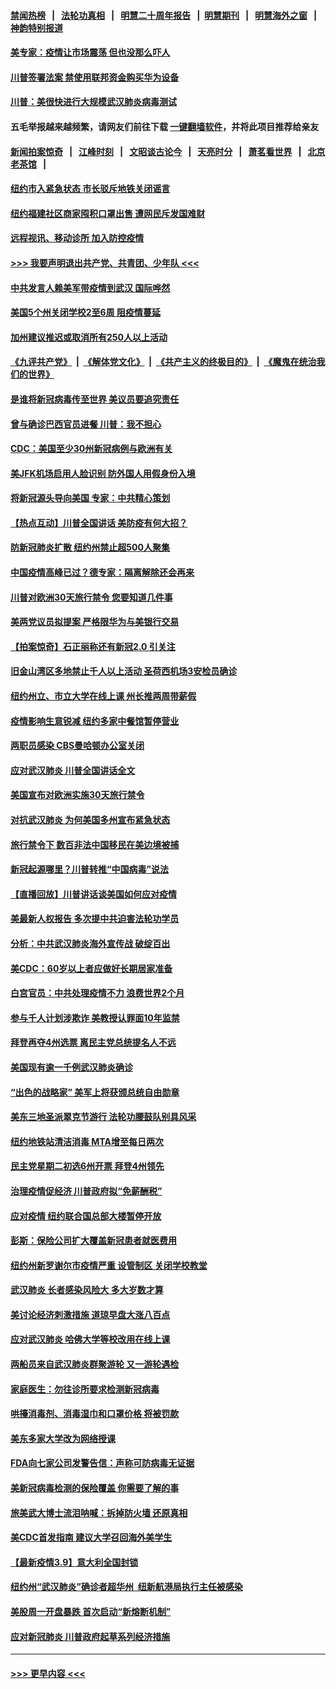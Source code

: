 #### [禁闻热榜](热点新闻.md?=0)  &nbsp;&nbsp;|&nbsp;&nbsp; [法轮功真相](https://github.com/gfw-breaker/truth/blob/master/README.md?=0) &nbsp;&nbsp;|&nbsp;&nbsp; [明慧二十周年报告](https://github.com/gfw-breaker/mh-reports/blob/master/README.md?=0) &nbsp;&nbsp;|&nbsp;&nbsp;[明慧期刊](https://github.com/gfw-breaker/mh-qikan) &nbsp;&nbsp;|&nbsp;&nbsp; [明慧海外之窗](https://github.com/gfw-breaker/mh-news/blob/master/README.md?=0) &nbsp;&nbsp;|&nbsp;&nbsp; [神韵特别报道](https://github.com/gfw-breaker/mh-news/blob/master/shenyun.md?=0)
#### [美专家：疫情让市场震荡 但也没那么吓人](../pages/nsc412/n11938573.md?t=03140202) 
#### [川普签署法案 禁使用联邦资金购买华为设备](../pages/nsc412/n11938279.md?t=03140202) 
#### [川普：美很快进行大规模武汉肺炎病毒测试](../pages/nsc412/n11938523.md?t=03140202) 
#### 五毛举报越来越频繁，请网友们前往下载 [一键翻墙软件](https://github.com/gfw-breaker/ssr-accounts)，并将此项目推荐给亲友
#### [新闻拍案惊奇](https://github.com/gfw-breaker/banned-news/blob/master/pages/link4.md) &nbsp;&nbsp;|&nbsp;&nbsp; [江峰时刻](https://github.com/gfw-breaker/banned-news/blob/master/pages/link4.md) &nbsp;&nbsp;|&nbsp;&nbsp; [文昭谈古论今](https://github.com/gfw-breaker/banned-news/blob/master/pages/link4.md) &nbsp;&nbsp;|&nbsp;&nbsp; [天亮时分](https://github.com/gfw-breaker/banned-news/blob/master/pages/link4.md) &nbsp;&nbsp;|&nbsp;&nbsp; [萧茗看世界](https://github.com/gfw-breaker/banned-news/blob/master/pages/link4.md) &nbsp;&nbsp;|&nbsp;&nbsp; [北京老茶馆](https://github.com/gfw-breaker/banned-news/blob/master/pages/link4.md) &nbsp;&nbsp;|&nbsp;&nbsp; 
#### [纽约市入紧急状态  市长驳斥地铁关闭谣言](../pages/nsc412/n11937384.md?t=03140202) 
#### [纽约福建社区商家囤积口罩出售 遭网民斥发国难财](../pages/nsc412/n11937354.md?t=03140202) 
#### [远程视讯、移动诊所  加入防控疫情](../pages/nsc412/n11937370.md?t=03140202) 
#### [>>> 我要声明退出共产党、共青团、少年队 <<<](https://github.com/begood0513/goodnews/blob/master/quit/letter.md) 
#### [中共发言人赖美军带疫情到武汉 国际哗然](../pages/nsc412/n11936484.md?t=03140202) 
#### [美国5个州关闭学校2至6周 阻疫情蔓延](../pages/nsc412/n11937190.md?t=03140202) 
#### [加州建议推迟或取消所有250人以上活动](../pages/nsc412/n11937373.md?t=03140202) 
#### [《九评共产党》](https://github.com/begood0513/9ping.md/blob/master/README.md) &nbsp;|&nbsp; [《解体党文化》](../../../../jtdwh.md/blob/master/README.md)  &nbsp;|&nbsp; [《共产主义的终极目的》](../../../../gczydzjmd.md/blob/master/README.md) &nbsp;|&nbsp; [《魔鬼在统治我们的世界》](../../../../mgztzwmdsj.md/blob/master/README.md) 
#### [是谁将新冠病毒传至世界 美议员要追究责任](../pages/nsc412/n11936827.md?t=03140202) 
#### [曾与确诊巴西官员进餐 川普：我不担心](../pages/nsc412/n11936958.md?t=03140202) 
#### [CDC：美国至少30州新冠病例与欧洲有关](../pages/nsc412/n11936623.md?t=03140202) 
#### [美JFK机场启用人脸识别 防外国人用假身份入境](../pages/nsc412/n11936511.md?t=03140202) 
#### [将新冠源头导向美国 专家：中共精心策划](../pages/nsc412/n11936432.md?t=03140202) 
#### [【热点互动】川普全国讲话 美防疫有何大招？](../pages/nsc412/n11936288.md?t=03140202) 
#### [防新冠肺炎扩散 纽约州禁止超500人聚集](../pages/nsc412/n11936400.md?t=03140202) 
#### [中国疫情高峰已过？德专家：隔离解除还会再来](../pages/nsc412/n11935994.md?t=03140202) 
#### [川普对欧洲30天旅行禁令 您要知道几件事](../pages/nsc412/n11935870.md?t=03140202) 
#### [美两党议员拟提案 严格限华为与美银行交易](../pages/nsc412/n11935733.md?t=03140202) 
#### [【拍案惊奇】石正丽称还有新冠2.0 引关注](../pages/nsc412/n11934119.md?t=03140202) 
#### [旧金山湾区多地禁止千人以上活动  圣荷西机场3安检员确诊](../pages/nsc412/n11934646.md?t=03140202) 
#### [纽约州立、市立大学在线上课 州长推两周带薪假](../pages/nsc412/n11934353.md?t=03140202) 
#### [疫情影响生意锐减  纽约多家中餐馆暂停营业](../pages/nsc412/n11934327.md?t=03140202) 
#### [两职员感染  CBS曼哈顿办公室关闭](../pages/nsc412/n11934324.md?t=03140202) 
#### [应对武汉肺炎 川普全国讲话全文](../pages/nsc412/n11934150.md?t=03140202) 
#### [美国宣布对欧洲实施30天旅行禁令](../pages/nsc412/n11933815.md?t=03140202) 
#### [对抗武汉肺炎 为何美国多州宣布紧急状态](../pages/nsc412/n11933167.md?t=03140202) 
#### [旅行禁令下 数百非法中国移民在美边境被捕](../pages/nsc412/n11933581.md?t=03140202) 
#### [新冠起源哪里？川普转推“中国病毒”说法](../pages/nsc412/n11933596.md?t=03140202) 
#### [【直播回放】川普讲话谈美国如何应对疫情](../pages/nsc412/n11933533.md?t=03140202) 
#### [美最新人权报告 多次提中共迫害法轮功学员](../pages/nsc412/n11933487.md?t=03140202) 
#### [分析：中共武汉肺炎海外宣传战 破绽百出](../pages/nsc412/n11933338.md?t=03140202) 
#### [美CDC：60岁以上者应做好长期居家准备](../pages/nsc412/n11933128.md?t=03140202) 
#### [白宫官员：中共处理疫情不力 浪费世界2个月](../pages/nsc412/n11932744.md?t=03140202) 
#### [参与千人计划涉欺诈 美教授认罪面10年监禁](../pages/nsc412/n11932927.md?t=03140202) 
#### [拜登再夺4州选票 离民主党总统提名人不远](../pages/nsc412/n11932668.md?t=03140202) 
#### [美国现有逾一千例武汉肺炎确诊](../pages/nsc412/n11932451.md?t=03140202) 
#### [“出色的战略家” 美军上将获颁总统自由勋章](../pages/nsc412/n11932193.md?t=03140202) 
#### [美东三地圣派翠克节游行  法轮功腰鼓队别具风采](../pages/nsc412/n11931646.md?t=03140202) 
#### [纽约地铁站清洁消毒  MTA增至每日两次](../pages/nsc412/n11931570.md?t=03140202) 
#### [民主党星期二初选6州开票 拜登4州领先](../pages/nsc412/n11931114.md?t=03140202) 
#### [治理疫情促经济 川普政府拟“免薪酬税”](../pages/nsc412/n11931088.md?t=03140202) 
#### [应对疫情 纽约联合国总部大楼暂停开放](../pages/nsc412/n11930658.md?t=03140202) 
#### [彭斯：保险公司扩大覆盖新冠患者就医费用](../pages/nsc412/n11930726.md?t=03140202) 
#### [纽约州新罗谢尔市疫情严重  设管制区 关闭学校教堂](../pages/nsc412/n11930740.md?t=03140202) 
#### [武汉肺炎 长者感染风险大 多大岁数才算](../pages/nsc412/n11930449.md?t=03140202) 
#### [美讨论经济刺激措施 道琼早盘大涨八百点](../pages/nsc412/n11930191.md?t=03140202) 
#### [应对武汉肺炎 哈佛大学等校改用在线上课](../pages/nsc412/n11930193.md?t=03140202) 
#### [两船员来自武汉肺炎群聚游轮 又一游轮遇检](../pages/nsc412/n11929594.md?t=03140202) 
#### [家庭医生：勿往诊所要求检测新冠病毒](../pages/nsc412/n11928883.md?t=03140202) 
#### [哄擡消毒剂、消毒湿巾和口罩价格  将被罚款](../pages/nsc412/n11928907.md?t=03140202) 
#### [美东多家大学改为网络授课](../pages/nsc412/n11928896.md?t=03140202) 
#### [FDA向七家公司发警告信：声称可防病毒无证据](../pages/nsc412/n11928912.md?t=03140202) 
#### [美新冠病毒检测的保险覆盖 你需要了解的事](../pages/nsc412/n11928755.md?t=03140202) 
#### [旅美武大博士流泪呐喊：拆掉防火墙 还原真相](../pages/nsc412/n11928097.md?t=03140202) 
#### [美CDC首发指南 建议大学召回海外美学生](../pages/nsc412/n11928060.md?t=03140202) 
#### [【最新疫情3.9】意大利全国封锁](../pages/nsc412/n11925735.md?t=03140202) 
#### [纽约州“武汉肺炎”确诊者超华州  纽新航港局执行主任被感染](../pages/nsc412/n11927714.md?t=03140202) 
#### [美股周一开盘暴跌 首次启动“新熔断机制”](../pages/nsc412/n11927447.md?t=03140202) 
#### [应对新冠肺炎 川普政府起草系列经济措施](../pages/nsc412/n11927327.md?t=03140202) 

----
#### [ >>> 更早内容 <<< ](../indexes/nsc412-earlier.md)
